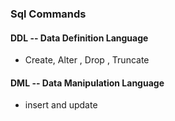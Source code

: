 ### Sql Commands

#### DDL -- Data Definition Language

- Create, Alter , Drop , Truncate

#### DML -- Data Manipulation Language

- insert and update
